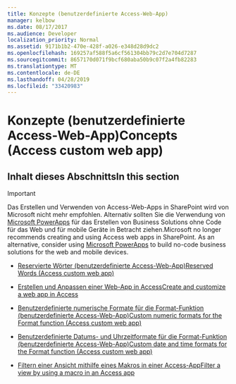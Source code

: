 ```yaml
---
title: Konzepte (benutzerdefinierte Access-Web-App)
manager: kelbow
ms.date: 08/17/2017
ms.audience: Developer
localization_priority: Normal
ms.assetid: 9171b1b2-470e-428f-a026-e348d28d9dc2
ms.openlocfilehash: 169257af588f5a6cf561304bb79c2d7e704d7287
ms.sourcegitcommit: 8657170d071f9bcf680aba50b9c07f2a4fb82283
ms.translationtype: MT
ms.contentlocale: de-DE
ms.lasthandoff: 04/28/2019
ms.locfileid: "33420983"
---
```

# <a name="concepts-access-custom-web-app"></a><span data-ttu-id="f30e5-102">Konzepte (benutzerdefinierte Access-Web-App)</span><span class="sxs-lookup"><span data-stu-id="f30e5-102">Concepts (Access custom web app)</span></span>

## <a name="in-this-section"></a><span data-ttu-id="f30e5-103">Inhalt dieses Abschnitts</span><span class="sxs-lookup"><span data-stu-id="f30e5-103">In this section</span></span>

> [!IMPORTANT]
> <span data-ttu-id="f30e5-p101">Das Erstellen und Verwenden von Access-Web-Apps in SharePoint wird von Microsoft nicht mehr empfohlen. Alternativ sollten Sie die Verwendung von [Microsoft PowerApps](https://powerapps.microsoft.com/en-us/) für das Erstellen von Business Solutions ohne Code für das Web und für mobile Geräte in Betracht ziehen.</span><span class="sxs-lookup"><span data-stu-id="f30e5-p101">Microsoft no longer recommends creating and using Access web apps in SharePoint. As an alternative, consider using [Microsoft PowerApps](https://powerapps.microsoft.com/en-us/) to build no-code business solutions for the web and mobile devices.</span></span> 
  
- [<span data-ttu-id="f30e5-106">Reservierte Wörter (benutzerdefinierte Access-Web-App)</span><span class="sxs-lookup"><span data-stu-id="f30e5-106">Reserved Words (Access custom web app)</span></span>](reserved-words-access-custom-web-app.md)
    
- [<span data-ttu-id="f30e5-107">Erstellen und Anpassen einer Web-App in Access</span><span class="sxs-lookup"><span data-stu-id="f30e5-107">Create and customize a web app in Access</span></span>](how-to-create-and-customize-a-web-app-in-access.md)
    
- [<span data-ttu-id="f30e5-108">Benutzerdefinierte numerische Formate für die Format-Funktion (benutzerdefinierte Access-Web-App)</span><span class="sxs-lookup"><span data-stu-id="f30e5-108">Custom numeric formats for the Format function (Access custom web app)</span></span>](custom-numeric-formats-for-the-format-function-access-custom-web-app.md)
    
- [<span data-ttu-id="f30e5-109">Benutzerdefinierte Datums- und Uhrzeitformate für die Format-Funktion (benutzerdefinierte Access-Web-App)</span><span class="sxs-lookup"><span data-stu-id="f30e5-109">Custom date and time formats for the Format function (Access custom web app)</span></span>](custom-date-and-time-formats-for-the-format-function-access-custom-web-app.md)
    
- [<span data-ttu-id="f30e5-110">Filtern einer Ansicht mithilfe eines Makros in einer Access-App</span><span class="sxs-lookup"><span data-stu-id="f30e5-110">Filter a view by using a macro in an Access app</span></span>](how-to-filter-a-view-by-using-a-macro-in-an-access-app.md)
    

